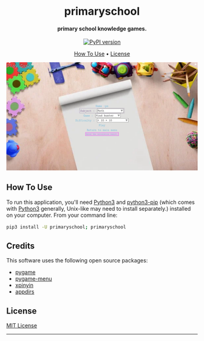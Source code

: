 
<h1 align="center">
  <br>
  primaryschool
  <br>
</h1>

<h4 align="center">
    primary school knowledge games.
</h4>

<p align="center">
    <a href="https://badge.fury.io/py/primaryschool">
        <img src="https://badge.fury.io/py/primaryschool.svg" 
            alt="PyPI version" height="18" />
    </a>
</p>

<p align="center">
  <a href="#how-to-use">How To Use</a> •
  <a href="#license">License</a>
</p>

![screenshot](docs/images/screenshot.png)

## How To Use

To run this application, you'll need 
[Python3](https://www.python.org/downloads/) and 
[python3-pip](https://pypi.org/) 
(which comes with [Python3](https://www.python.org/downloads/) generally, 
Unix-like may need to install separately.) 
installed on your computer. From your command line:
```bash
pip3 install -U primaryschool; primaryschool
```  
## Credits

This software uses the following open source packages:

- [pygame](https://github.com/pygame/pygame)
- [pygame-menu](https://github.com/ppizarror/pygame-menu)
- [xpinyin](https://github.com/lxneng/xpinyin)
- [appdirs](https://github.com/ActiveState/appdirs)

## License

[MIT License](LICENSE)

---

